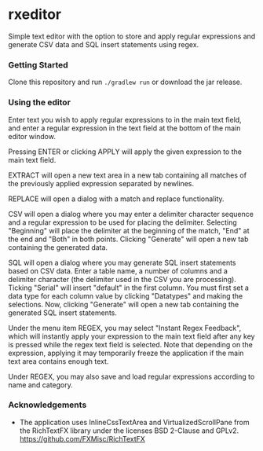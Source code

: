 ﻿# rxeditor

Simple text editor with the option to store and apply regular expressions and generate CSV data and SQL insert statements using regex.

### Getting Started

Clone this repository and run `./gradlew run` or download the jar release.

### Using the editor

Enter text you wish to apply regular expressions to in the main text field, and enter a regular expression in the text field at the bottom of the main editor window.

Pressing ENTER or clicking APPLY will apply the given expression to the main text field.

EXTRACT will open a new text area in a new tab containing all matches of the previously applied expression separated by newlines.

REPLACE will open a dialog with a match and replace functionality.

CSV will open a dialog where you may enter a delimiter character sequence and a regular expression to be used for placing the delimiter. Selecting "Beginning" will place the delimiter at the beginning of the match, "End" at the end and "Both" in both points. Clicking "Generate" will open a new tab containing the generated data.

SQL will open a dialog where you may generate SQL insert statements based on CSV data. Enter a table name, a number of columns and a delimiter character (the delimiter used in the CSV you are processing). Ticking "Serial" will insert "default" in the first column. You must first set a data type for each column value by clicking "Datatypes" and making the selections. Now, clicking "Generate" will open a new tab containing the generated SQL insert statements.

Under the menu item REGEX, you may select "Instant Regex Feedback", which will instantly apply your expression to the main text field after any key is pressed while the regex text field is selected. Note that depending on the expression, applying it may temporarily freeze the application if the main text area contains enough text.

Under REGEX, you may also save and load regular expressions according to name and category.


### Acknowledgements

* The application uses InlineCssTextArea and VirtualizedScrollPane from the RichTextFX library under the licenses BSD 2-Clause and GPLv2. https://github.com/FXMisc/RichTextFX
